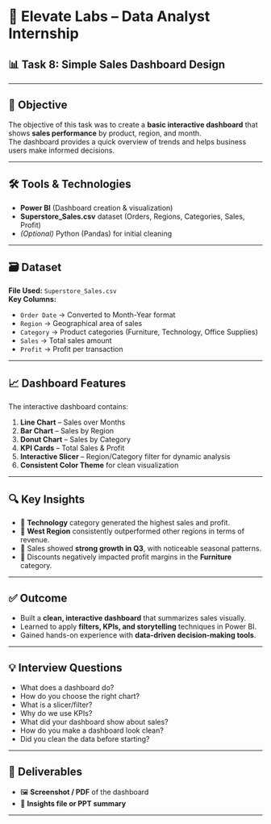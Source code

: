 # 🚀 Elevate Labs – Data Analyst Internship  
## 📊 Task 8: Simple Sales Dashboard Design  

---

## 🎯 Objective  
The objective of this task was to create a **basic interactive dashboard** that shows **sales performance** by product, region, and month.  
The dashboard provides a quick overview of trends and helps business users make informed decisions.  

---

## 🛠 Tools & Technologies  
- **Power BI** (Dashboard creation & visualization)  
- **Superstore_Sales.csv** dataset (Orders, Regions, Categories, Sales, Profit)  
- *(Optional)* Python (Pandas) for initial cleaning  

---

## 🗃️ Dataset  
**File Used:** `Superstore_Sales.csv`  
**Key Columns:**  
- `Order Date` → Converted to Month-Year format  
- `Region` → Geographical area of sales  
- `Category` → Product categories (Furniture, Technology, Office Supplies)  
- `Sales` → Total sales amount  
- `Profit` → Profit per transaction  

---

## 📈 Dashboard Features  
The interactive dashboard contains:  

1. **Line Chart** – Sales over Months  
2. **Bar Chart** – Sales by Region  
3. **Donut Chart** – Sales by Category  
4. **KPI Cards** – Total Sales & Profit  
5. **Interactive Slicer** – Region/Category filter for dynamic analysis  
6. **Consistent Color Theme** for clean visualization  

---

## 🔍 Key Insights  
- 📌 **Technology** category generated the highest sales and profit.  
- 📌 **West Region** consistently outperformed other regions in terms of revenue.  
- 📌 Sales showed **strong growth in Q3**, with noticeable seasonal patterns.  
- 📌 Discounts negatively impacted profit margins in the **Furniture** category.  

---

## ✅ Outcome  
- Built a **clean, interactive dashboard** that summarizes sales visually.  
- Learned to apply **filters, KPIs, and storytelling** techniques in Power BI.  
- Gained hands-on experience with **data-driven decision-making tools**.  

---

## 💡 Interview Questions  
- What does a dashboard do?  
- How do you choose the right chart?  
- What is a slicer/filter?  
- Why do we use KPIs?  
- What did your dashboard show about sales?  
- How do you make a dashboard look clean?  
- Did you clean the data before starting?  

---

## 📂 Deliverables  
- 🖼️ **Screenshot / PDF** of the dashboard  
- 📝 **Insights file or PPT summary**  

---
